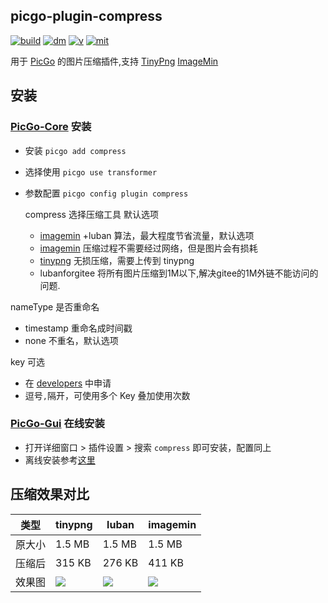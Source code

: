 ## picgo-plugin-compress

[![build](https://img.shields.io/github/workflow/status/juzisang/picgo-plugin-compress/NPMPublish/master?color=brightgreen)](https://github.com/JuZiSang/picgo-plugin-compress/actions)
[![dm](https://img.shields.io/npm/dm/picgo-plugin-compress?color=brightgreen)](https://npmcharts.com/compare/picgo-plugin-compress?minimal=true)
[![v](https://img.shields.io/npm/v/picgo-plugin-compress?color=brightgreen)](https://www.npmjs.com/package/picgo-plugin-compress)
[![mit](https://img.shields.io/badge/license-mit-brightgreen.svg)](https://github.com/JuZiSang/picgo-plugin-compress/blob/master/LICENSE)

用于 [PicGo](https://github.com/Molunerfinn/PicGo) 的图片压缩插件,支持 [TinyPng](https://tinypng.com/) [ImageMin](https://github.com/imagemin/imagemin)

## 安装

### [PicGo-Core](https://github.com/PicGo/PicGo-Core) 安装

- 安装 `picgo add compress`

- 选择使用 `picgo use transformer`

- 参数配置 `picgo config plugin compress`

  compress 选择压缩工具
  默认选项

  - [imagemin](https://github.com/imagemin/imagemin) +luban 算法，最大程度节省流量，默认选项
  - [imagemin](https://github.com/imagemin/imagemin) 压缩过程不需要经过网络，但是图片会有损耗
  - [tinypng](https://tinypng.com/) 无损压缩，需要上传到 tinypng
  - lubanforgitee  将所有图片压缩到1M以下,解决gitee的1M外链不能访问的问题. 

nameType 是否重命名

  - timestamp 重命名成时间戳
- none 不重名，默认选项
  

key 可选

  - 在 [developers](https://tinypng.com/developers) 中申请
  - 逗号`,`隔开，可使用多个 Key 叠加使用次数

### [PicGo-Gui](https://github.com/Molunerfinn/PicGo) 在线安装

- 打开详细窗口 > 插件设置 > 搜索 `compress` 即可安装，配置同上
- 离线安装参考[这里](https://picgo.github.io/PicGo-Core-Doc/zh/dev-guide/deploy.html#gui%E6%8F%92%E4%BB%B6)

## 压缩效果对比

| 类型   | tinypng                                                                                        | luban                                                                                        | imagemin                                                                                        |
| ------ | ---------------------------------------------------------------------------------------------- | -------------------------------------------------------------------------------------------- | ----------------------------------------------------------------------------------------------- |
| 原大小 | 1.5 MB                                                                                         | 1.5 MB                                                                                       | 1.5 MB                                                                                          |
| 压缩后 | 315 KB                                                                                         | 276 KB                                                                                       | 411 KB                                                                                          |
| 效果图 | ![](https://raw.githubusercontent.com/JuZiSang/picgo-plugin-compress/master/tests/tinypng.png) | ![](https://raw.githubusercontent.com/JuZiSang/picgo-plugin-compress/master/tests/luban.png) | ![](https://raw.githubusercontent.com/JuZiSang/picgo-plugin-compress/master/tests/imagemin.png) |
